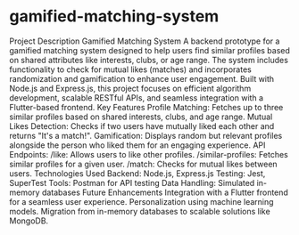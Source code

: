 # gamified-matching-system
Project Description Gamified Matching System A backend prototype for a gamified matching system designed to help users find similar profiles based on shared attributes like interests, clubs, or age range. The system includes functionality to check for mutual likes (matches) and incorporates randomization and gamification to enhance user engagement. Built with Node.js and Express.js, this project focuses on efficient algorithm development, scalable RESTful APIs, and seamless integration with a Flutter-based frontend.
Key Features
Profile Matching: Fetches up to three similar profiles based on shared interests, clubs, and age range.
Mutual Likes Detection: Checks if two users have mutually liked each other and returns "It's a match!".
Gamification: Displays random but relevant profiles alongside the person who liked them for an engaging experience.
API Endpoints:
/like: Allows users to like other profiles.
/similar-profiles: Fetches similar profiles for a given user.
/match: Checks for mutual likes between users.
Technologies Used
Backend: Node.js, Express.js
Testing: Jest, SuperTest
Tools: Postman for API testing
Data Handling: Simulated in-memory databases
Future Enhancements
Integration with a Flutter frontend for a seamless user experience.
Personalization using machine learning models.
Migration from in-memory databases to scalable solutions like MongoDB.
